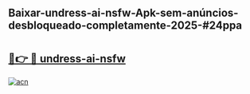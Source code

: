 ## Baixar-undress-ai-nsfw-Apk-sem-anúncios-desbloqueado-completamente-2025-#24ppa

# <h2><a href="https://ainizakaria.my?title=undress-ai-nsfw&ref=22M">🔗👉 🔴 undress-ai-nsfw</a></h2>

[![acn](https://github.com/user-attachments/assets/0f9c940e-d8b0-45ae-aac7-cd30a18b3e1c)](https://ainizakaria.my?title=undress-ai-nsfw&ref=22M)

